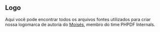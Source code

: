 ## Logo

Aqui você pode encontrar todos os arquivos fontes utilizados para criar nossa logomarca 
de autoria do [Moisés](#), membro do time PHPDF Internals.
